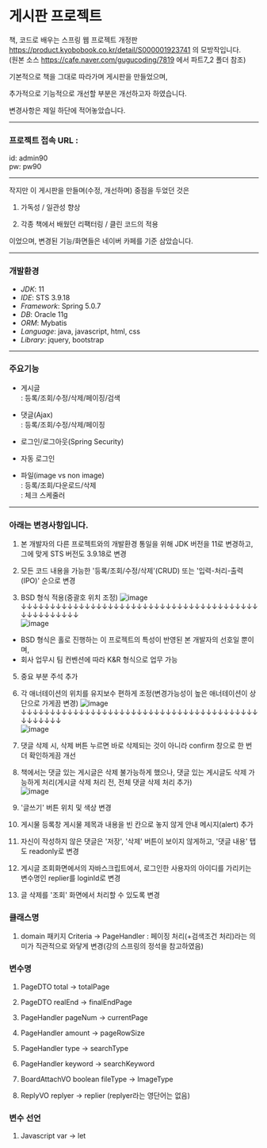 # 게시판 프로젝트



책, 코드로 배우는 스프링 웹 프로젝트 개정판 https://product.kyobobook.co.kr/detail/S000001923741 의 모방작입니다.     
(원본 소스 https://cafe.naver.com/gugucoding/7819 에서 파트7_2 폴더 참조)



기본적으로 책을 그대로 따라가며 게시판을 만들었으며,


추가적으로 기능적으로 개선할 부분은 개선하고자 하였습니다.


변경사항은 제일 하단에 적어놓았습니다.

* * *

### 프로젝트 접속 URL :    
 id: admin90   
 pw: pw90   

* * *
작지만 이 게시판을 만들며(수정, 개선하며) 중점을 두었던 것은


1. 가독성 / 일관성 향상


2. 각종 책에서 배웠던 리팩터링 / 클린 코드의 적용


이었으며, 변경된 기능/화면들은 네이버 카페를 기준 삼았습니다.




* * *
### 개발환경
- *JDK*: 11
- *IDE*: STS 3.9.18
- *Framework*: Spring 5.0.7
- *DB*: Oracle 11g
- *ORM*: Mybatis
- *Language*: java, javascript, html, css
- *Library*: jquery, bootstrap



* * *
### 주요기능   
 - 게시글   
 : 등록/조회/수정/삭제/페이징/검색   
 
 - 댓글(Ajax)   
 : 등록/조회/수정/삭제/페이징   
      
 - 로그인/로그아웃(Spring Security)    
 
 - 자동 로그인   
  
 - 파일(image vs non image)   
 : 등록/조회/다운로드/삭제   
 : 체크 스케줄러   




* * *
### 아래는 변경사항입니다.


1. 본 개발자의 다른 프로젝트와의 개발환경 통일을 위해 JDK 버전을 11로 변경하고, 그에 맞게 STS 버전도 3.9.18로 변경

2. 모든 코드 내용을 가능한 '등록/조회/수정/삭제'(CRUD) 또는 '입력-처리-출력(IPO)' 순으로 변경 

3. BSD 형식 적용(중괄호 위치 조정)
![image](https://user-images.githubusercontent.com/83068670/236707697-8dc0d311-eab6-4cbb-ac6c-26ee4c5b6e56.png)
↓↓↓↓↓↓↓↓↓↓↓↓↓↓↓↓↓↓↓↓↓↓↓↓↓↓↓↓↓↓↓↓↓↓↓↓↓↓↓↓↓↓↓↓↓↓↓↓↓↓↓   
![image](https://user-images.githubusercontent.com/83068670/236707715-69045b85-77fe-4bc9-af6f-90685dbf1347.png)

* BSD 형식은 홀로 진행하는 이 프로젝트의 특성이 반영된 본 개발자의 선호일 뿐이며,   
* 회사 업무시 팀 컨벤션에 따라 K&R 형식으로 업무 가능


5. 중요 부분 주석 추가

6. 각 애너테이션의 위치를 유지보수 편하게 조정(변경가능성이 높은 애너테이션이 상단으로 가게끔 변경)
![image](https://user-images.githubusercontent.com/83068670/236707354-89f8fe0b-bb01-4299-9f9c-25cf6aff533c.png)
↓↓↓↓↓↓↓↓↓↓↓↓↓↓↓↓↓↓↓↓↓↓↓↓↓↓↓↓↓↓↓↓↓↓↓↓↓↓↓↓↓↓↓↓↓↓↓↓   
![image](https://user-images.githubusercontent.com/83068670/236707392-89091589-7fab-4a79-9dd9-171d58bb0e0a.png)


5. 댓글 삭제 시, 삭제 버튼 누르면 바로 삭제되는 것이 아니라 confirm 창으로 한 번 더 확인하게끔 개선


8. 책에서는 댓글 있는 게시글은 삭제 불가능하게 했으나, 댓글 있는 게시글도 삭제 가능하게 처리(게시글 삭제 처리 전, 전체 댓글 삭제 처리 추가)   
![image](https://user-images.githubusercontent.com/83068670/236708570-6bd878d8-191b-4e94-ab87-be3afc049acf.png)


9. '글쓰기' 버튼 위치 및 색상 변경


10. 게시물 등록창 게시물 제목과 내용을 빈 칸으로 놓지 않게 안내 메시지(alert) 추가


11. 자신이 작성하지 않은 댓글은 '저장', '삭제' 버튼이 보이지 않게하고, '댓글 내용' 탭도 readonly로 변경


12. 게시글 조회화면에서의 자바스크립트에서, 로그인한 사용자의 아이디를 가리키는 변수명인 replier를 loginId로 변경


1. 글 삭제를 '조회' 화면에서 처리할 수 있도록 변경
 


### 클래스명
1. domain 패키지 Criteria -> PageHandler : 페이징 처리(+검색조건 처리)라는 의미가 직관적으로 와닿게 변경(강의 스프링의 정석을 참고하였음)
 
   
### 변수명
1. PageDTO total -> totalPage
2. PageDTO realEnd -> finalEndPage

3. PageHandler pageNum -> currentPage
4. PageHandler amount -> pageRowSize
5. PageHandler type -> searchType
6. PageHandler keyword -> searchKeyword

7. BoardAttachVO boolean fileType -> ImageType

8. ReplyVO replyer -> replier (replyer라는 영단어는 없음)


### 변수 선언
1. Javascript var -> let 
